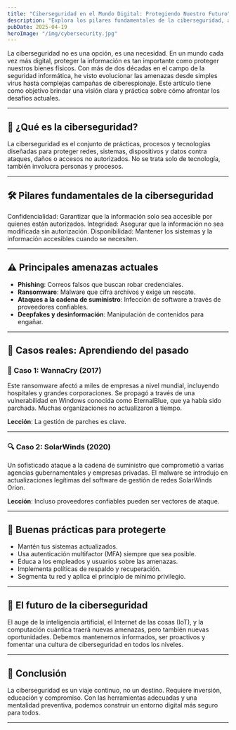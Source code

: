 ```yaml
---
title: "Ciberseguridad en el Mundo Digital: Protegiendo Nuestro Futuro"
description: "Explora los pilares fundamentales de la ciberseguridad, amenazas actuales y cómo protegernos en la era digital."
pubDate: 2025-04-19
heroImage: "/img/cybersecurity.jpg"
---
```


La ciberseguridad no es una opción, es una necesidad. En un mundo cada vez más digital, proteger la información es tan importante como proteger nuestros bienes físicos. Con más de dos décadas en el campo de la seguridad informática, he visto evolucionar las amenazas desde simples virus hasta complejas campañas de ciberespionaje. Este artículo tiene como objetivo brindar una visión clara y práctica sobre cómo afrontar los desafíos actuales.

---

## 🔐 ¿Qué es la ciberseguridad?

La ciberseguridad es el conjunto de prácticas, procesos y tecnologías diseñadas para proteger redes, sistemas, dispositivos y datos contra ataques, daños o accesos no autorizados. No se trata solo de tecnología, también involucra personas y procesos.

---

## 🛠️ Pilares fundamentales de la ciberseguridad

Confidencialidad: Garantizar que la información solo sea accesible por quienes están autorizados.
Integridad: Asegurar que la información no sea modificada sin autorización.
Disponibilidad: Mantener los sistemas y la información accesibles cuando se necesiten.

---

## ⚠️ Principales amenazas actuales

- **Phishing**: Correos falsos que buscan robar credenciales.
- **Ransomware**: Malware que cifra archivos y exige un rescate.
- **Ataques a la cadena de suministro**: Infección de software a través de proveedores confiables.
- **Deepfakes y desinformación**: Manipulación de contenidos para engañar.

---

## 🧠 Casos reales: Aprendiendo del pasado

### 🎯 Caso 1: WannaCry (2017)

Este ransomware afectó a miles de empresas a nivel mundial, incluyendo hospitales y grandes corporaciones. Se propagó a través de una vulnerabilidad en Windows conocida como EternalBlue, que ya había sido parchada. Muchas organizaciones no actualizaron a tiempo.

**Lección**: La gestión de parches es clave.

---

### 🔍 Caso 2: SolarWinds (2020)

Un sofisticado ataque a la cadena de suministro que comprometió a varias agencias gubernamentales y empresas privadas. El malware se introdujo en actualizaciones legítimas del software de gestión de redes SolarWinds Orion.

**Lección**: Incluso proveedores confiables pueden ser vectores de ataque.

---

## 🧰 Buenas prácticas para protegerte

- Mantén tus sistemas actualizados.
- Usa autenticación multifactor (MFA) siempre que sea posible.
- Educa a los empleados y usuarios sobre las amenazas.
- Implementa políticas de respaldo y recuperación.
- Segmenta tu red y aplica el principio de mínimo privilegio.

---

## 🧬 El futuro de la ciberseguridad

El auge de la inteligencia artificial, el Internet de las cosas (IoT), y la computación cuántica traerá nuevas amenazas, pero también nuevas oportunidades. Debemos mantenernos informados, ser proactivos y fomentar una cultura de ciberseguridad en todos los niveles.

---

## 📌 Conclusión

La ciberseguridad es un viaje continuo, no un destino. Requiere inversión, educación y compromiso. Con las herramientas adecuadas y una mentalidad preventiva, podemos construir un entorno digital más seguro para todos.

---

